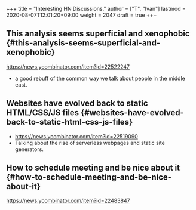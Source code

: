 +++
title = "Interesting HN Discussions."
author = ["T", "Ivan"]
lastmod = 2020-08-07T12:01:20+09:00
weight = 2047
draft = true
+++

## This analysis seems superficial and xenophobic {#this-analysis-seems-superficial-and-xenophobic}

<https://news.ycombinator.com/item?id=22522247>

-   a good rebuff of the common way we talk about people in the
    middle east.


## Websites have evolved back to static HTML/CSS/JS files {#websites-have-evolved-back-to-static-html-css-js-files}

-   <https://news.ycombinator.com/item?id=22519090>
-   Talking about the rise of serverless webpages and static site
    generators.


## How to schedule meeting and be nice about it {#how-to-schedule-meeting-and-be-nice-about-it}

<https://news.ycombinator.com/item?id=22483847>
